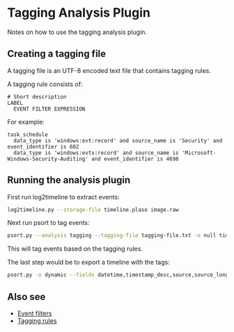# Tagging Analysis Plugin

Notes on how to use the tagging analysis plugin.

## Creating a tagging file

A tagging file is an UTF-8 encoded text file that contains tagging rules.

A tagging rule consists of:

```
# Short description
LABEL
  EVENT FILTER EXPRESSION
```

For example:

```
task_schedule
  data_type is 'windows:evt:record' and source_name is 'Security' and event_identifier is 602
  data_type is 'windows:evtx:record' and source_name is 'Microsoft-Windows-Security-Auditing' and event_identifier is 4698
```

## Running the analysis plugin

First run log2timeline to extract events:

```bash
log2timeline.py --storage-file timeline.plaso image.raw
```

Next run psort to tag events:

```bash
psort.py --analysis tagging --tagging-file tagging-file.txt -o null timeline.plaso
```

This will tag events based on the tagging rules.

The last step would be to export a timeline with the tags:

```bash
psort.py -o dynamic --fields datetime,timestamp_desc,source,source_long,message,parser,tag -w timeline.csv timeline.plaso
```

## Also see

* [Event filters](Event-filters.md)
* [Tagging rules](Tagging-Rules.md)
